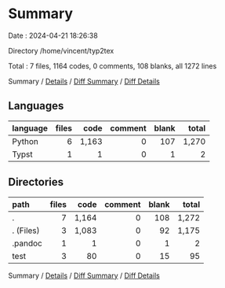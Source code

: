 # Summary

Date : 2024-04-21 18:26:38

Directory /home/vincent/typ2tex

Total : 7 files,  1164 codes, 0 comments, 108 blanks, all 1272 lines

Summary / [Details](details.md) / [Diff Summary](diff.md) / [Diff Details](diff-details.md)

## Languages
| language | files | code | comment | blank | total |
| :--- | ---: | ---: | ---: | ---: | ---: |
| Python | 6 | 1,163 | 0 | 107 | 1,270 |
| Typst | 1 | 1 | 0 | 1 | 2 |

## Directories
| path | files | code | comment | blank | total |
| :--- | ---: | ---: | ---: | ---: | ---: |
| . | 7 | 1,164 | 0 | 108 | 1,272 |
| . (Files) | 3 | 1,083 | 0 | 92 | 1,175 |
| .pandoc | 1 | 1 | 0 | 1 | 2 |
| test | 3 | 80 | 0 | 15 | 95 |

Summary / [Details](details.md) / [Diff Summary](diff.md) / [Diff Details](diff-details.md)
